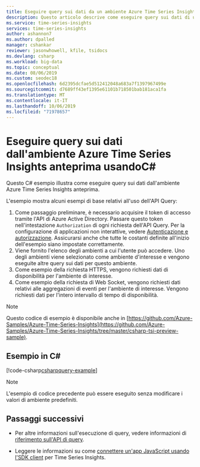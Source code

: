 ```yaml
---
title: Eseguire query sui dati da un ambiente Azure Time Series Insights C# anteprima usando il codice | Microsoft Docs
description: Questo articolo descrive come eseguire query sui dati di un ambiente Azure Time Series Insights mediante la codifica di un'app personalizzata scritta nel linguaggio C# (C-sharp) .NET.
ms.service: time-series-insights
services: time-series-insights
author: ashannon7
ms.author: dpalled
manager: cshankar
reviewer: jasonwhowell, kfile, tsidocs
ms.devlang: csharp
ms.workload: big-data
ms.topic: conceptual
ms.date: 08/06/2019
ms.custom: seodec18
ms.openlocfilehash: 6d2395dcfae5d512412048a683a7f1397967499e
ms.sourcegitcommit: d7689ff43ef1395e61101b718501bab181aca1fa
ms.translationtype: MT
ms.contentlocale: it-IT
ms.lasthandoff: 10/06/2019
ms.locfileid: "71978657"
---
```

# <a name="query-data-from-the-azure-time-series-insights-preview-environment-using-c"></a>Eseguire query sui dati dall'ambiente Azure Time Series Insights anteprima usandoC#

Questo C# esempio illustra come eseguire query sui dati dall'ambiente Azure Time Series Insights anteprima.

L'esempio mostra alcuni esempi di base relativi all'uso dell'API Query:

1. Come passaggio preliminare, è necessario acquisire il token di accesso tramite l'API di Azure Active Directory. Passare questo token nell'intestazione `Authorization` di ogni richiesta dell'API Query. Per la configurazione di applicazioni non interattive, vedere [Autenticazione e autorizzazione](time-series-insights-authentication-and-authorization.md). Assicurarsi anche che tutte le costanti definite all'inizio dell'esempio siano impostate correttamente.
1. Viene fornito l'elenco degli ambienti a cui l'utente può accedere. Uno degli ambienti viene selezionato come ambiente d'interesse e vengono eseguite altre query sui dati per questo ambiente.
1. Come esempio della richiesta HTTPS, vengono richiesti dati di disponibilità per l'ambiente di interesse.
1. Come esempio della richiesta di Web Socket, vengono richiesti dati relativi alle aggregazioni di eventi per l'ambiente di interesse. Vengono richiesti dati per l'intero intervallo di tempo di disponibilità.

> [!NOTE]
> Questo codice di esempio è disponibile anche in [https://github.com/Azure-Samples/Azure-Time-Series-Insights](https://github.com/Azure-Samples/Azure-Time-Series-Insights/tree/master/csharp-tsi-preview-sample).

## <a name="c-example"></a>Esempio in C#

[!code-csharp[csharpquery-example](~/samples-tsi/csharp-tsi-preview-sample/DataPlaneClientSampleApp/Program.cs)]

> [!NOTE]
> L'esempio di codice precedente può essere eseguito senza modificare i valori di ambiente predefiniti.

## <a name="next-steps"></a>Passaggi successivi

- Per altre informazioni sull'esecuzione di query, vedere informazioni di [riferimento sull'API di query](https://docs.microsoft.com/rest/api/time-series-insights/preview-query).

- Leggere le informazioni su come [connettere un'app JavaScript usando l'SDK client](https://github.com/microsoft/tsiclient) per Time Series Insights.